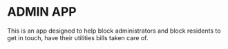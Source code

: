 # ADMIN APP

This is an app designed to help block administrators and block residents to get in touch, have their utilities bills taken care of.
